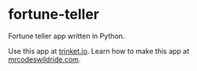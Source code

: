 # fortune-teller

Fortune teller app written in Python.

Use this app at [trinket.io](https://trinket.io/embed/python3/122e5b96b1?outputOnly=true&start=result).
Learn how to make this app at [mrcodeswildride.com](https://www.mrcodeswildride.com/).
